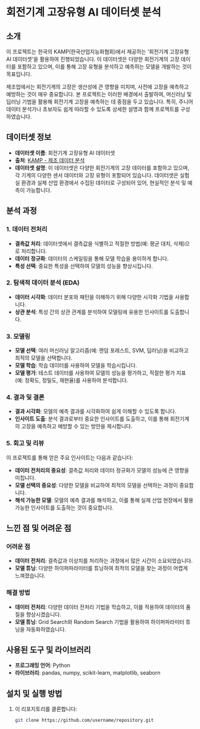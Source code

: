 # 회전기계 고장유형 AI 데이터셋 분석

## 소개
이 프로젝트는 한국의 KAMP(한국산업지능화협회)에서 제공하는 '회전기계 고장유형 AI 데이터셋'을 활용하여 진행되었습니다. 이 데이터셋은 다양한 회전기계의 고장 데이터를 포함하고 있으며, 이를 통해 고장 유형을 분석하고 예측하는 모델을 개발하는 것이 목표입니다.

제조업에서는 회전기계의 고장은 생산성에 큰 영향을 미치며, 사전에 고장을 예측하고 예방하는 것이 매우 중요합니다. 본 프로젝트는 이러한 배경에서 출발하여, 머신러닝 및 딥러닝 기법을 활용해 회전기계 고장을 예측하는 데 중점을 두고 있습니다. 특히, 주니어 데이터 분석가나 초보자도 쉽게 따라할 수 있도록 상세한 설명과 함께 프로젝트를 구성하였습니다.

## 데이터셋 정보
- **데이터셋 이름**: 회전기계 고장유형 AI 데이터셋
- **출처**: [KAMP - 제조 데이터 분석](https://www.kamp-ai.kr/aidataDetail?AI_SEARCH=%ED%9A%8C%EC%A0%84&page=1&DATASET_SEQ=18&EQUIP_SEL=&GUBUN_SEL=&FILE_TYPE_SEL=&WDATE_SEL=)
- **데이터셋 설명**: 이 데이터셋은 다양한 회전기계의 고장 데이터를 포함하고 있으며, 각 기계의 다양한 센서 데이터와 고장 유형이 포함되어 있습니다. 데이터셋은 실험실 환경과 실제 산업 환경에서 수집된 데이터로 구성되어 있어, 현실적인 분석 및 예측이 가능합니다.

## 분석 과정
### 1. 데이터 전처리
- **결측값 처리**: 데이터셋에서 결측값을 식별하고 적절한 방법(예: 평균 대치, 삭제)으로 처리합니다.
- **데이터 정규화**: 데이터의 스케일링을 통해 모델 학습을 용이하게 합니다.
- **특성 선택**: 중요한 특성을 선택하여 모델의 성능을 향상시킵니다.

### 2. 탐색적 데이터 분석 (EDA)
- **데이터 시각화**: 데이터 분포와 패턴을 이해하기 위해 다양한 시각화 기법을 사용합니다.
- **상관 분석**: 특성 간의 상관 관계를 분석하여 모델링에 유용한 인사이트를 도출합니다.

### 3. 모델링
- **모델 선택**: 여러 머신러닝 알고리즘(예: 랜덤 포레스트, SVM, 딥러닝)을 비교하고 최적의 모델을 선택합니다.
- **모델 학습**: 학습 데이터를 사용하여 모델을 학습시킵니다.
- **모델 평가**: 테스트 데이터를 사용하여 모델의 성능을 평가하고, 적절한 평가 지표(예: 정확도, 정밀도, 재현율)를 사용하여 분석합니다.

### 4. 결과 및 결론
- **결과 시각화**: 모델의 예측 결과를 시각화하여 쉽게 이해할 수 있도록 합니다.
- **인사이트 도출**: 분석 결과로부터 중요한 인사이트를 도출하고, 이를 통해 회전기계의 고장을 예측하고 예방할 수 있는 방안을 제시합니다.

### 5. 회고 및 리뷰
이 프로젝트를 통해 얻은 주요 인사이트는 다음과 같습니다:
- **데이터 전처리의 중요성**: 결측값 처리와 데이터 정규화가 모델의 성능에 큰 영향을 미칩니다.
- **모델 선택의 중요성**: 다양한 모델을 비교하여 최적의 모델을 선택하는 과정이 중요합니다.
- **해석 가능한 모델**: 모델의 예측 결과를 해석하고, 이를 통해 실제 산업 현장에서 활용 가능한 인사이트를 도출하는 것이 중요합니다.

## 느낀 점 및 어려운 점
### 어려운 점
- **데이터 전처리**: 결측값과 이상치를 처리하는 과정에서 많은 시간이 소요되었습니다.
- **모델 튜닝**: 다양한 하이퍼파라미터를 튜닝하여 최적의 모델을 찾는 과정이 어렵게 느껴졌습니다.

### 해결 방법
- **데이터 전처리**: 다양한 데이터 전처리 기법을 학습하고, 이를 적용하여 데이터의 품질을 향상시켰습니다.
- **모델 튜닝**: Grid Search와 Random Search 기법을 활용하여 하이퍼파라미터 튜닝을 자동화하였습니다.

## 사용된 도구 및 라이브러리
- **프로그래밍 언어**: Python
- **라이브러리**: pandas, numpy, scikit-learn, matplotlib, seaborn

## 설치 및 실행 방법
1. 이 리포지토리를 클론합니다:
   ```bash
   git clone https://github.com/username/repository.git
